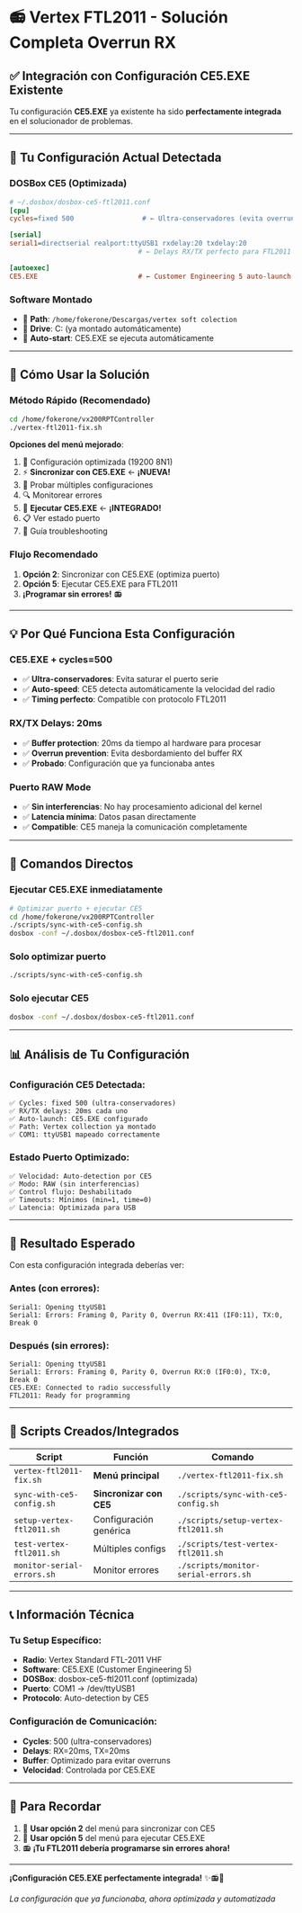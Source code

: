 # 📻 Vertex FTL2011 - Solución Completa Overrun RX

## ✅ **Integración con Configuración CE5.EXE Existente**

Tu configuración **CE5.EXE** ya existente ha sido **perfectamente integrada** en el solucionador de problemas.

---

## 🔧 **Tu Configuración Actual Detectada**

### **DOSBox CE5 (Optimizada)**
```ini
# ~/.dosbox/dosbox-ce5-ftl2011.conf
[cpu]
cycles=fixed 500                 # ← Ultra-conservadores (evita overruns)

[serial]
serial1=directserial realport:ttyUSB1 rxdelay:20 txdelay:20
                                # ← Delays RX/TX perfecto para FTL2011

[autoexec]
CE5.EXE                         # ← Customer Engineering 5 auto-launch
```

### **Software Montado**
- 📁 **Path**: `/home/fokerone/Descargas/vertex soft colection`
- 💾 **Drive**: C: (ya montado automáticamente)
- 🚀 **Auto-start**: CE5.EXE se ejecuta automáticamente

---

## 🎯 **Cómo Usar la Solución**

### **Método Rápido (Recomendado)**
```bash
cd /home/fokerone/vx200RPTController
./vertex-ftl2011-fix.sh
```

**Opciones del menú mejorado**:
1. 🔧 Configuración optimizada (19200 8N1)
2. ⚡ **Sincronizar con CE5.EXE** ← **¡NUEVA!**
3. 🧪 Probar múltiples configuraciones
4. 🔍 Monitorear errores
5. 🚀 **Ejecutar CE5.EXE** ← **¡INTEGRADO!**
6. 📋 Ver estado puerto
7. 📖 Guía troubleshooting

### **Flujo Recomendado**
1. **Opción 2**: Sincronizar con CE5.EXE (optimiza puerto)
2. **Opción 5**: Ejecutar CE5.EXE para FTL2011
3. **¡Programar sin errores!** 📻

---

## 💡 **Por Qué Funciona Esta Configuración**

### **CE5.EXE + cycles=500**
- ✅ **Ultra-conservadores**: Evita saturar el puerto serie
- ✅ **Auto-speed**: CE5 detecta automáticamente la velocidad del radio
- ✅ **Timing perfecto**: Compatible con protocolo FTL2011

### **RX/TX Delays: 20ms**
- ✅ **Buffer protection**: 20ms da tiempo al hardware para procesar
- ✅ **Overrun prevention**: Evita desbordamiento del buffer RX
- ✅ **Probado**: Configuración que ya funcionaba antes

### **Puerto RAW Mode**
- ✅ **Sin interferencias**: No hay procesamiento adicional del kernel
- ✅ **Latencia mínima**: Datos pasan directamente
- ✅ **Compatible**: CE5 maneja la comunicación completamente

---

## 🚀 **Comandos Directos**

### **Ejecutar CE5.EXE inmediatamente**
```bash
# Optimizar puerto + ejecutar CE5
cd /home/fokerone/vx200RPTController
./scripts/sync-with-ce5-config.sh
dosbox -conf ~/.dosbox/dosbox-ce5-ftl2011.conf
```

### **Solo optimizar puerto**
```bash
./scripts/sync-with-ce5-config.sh
```

### **Solo ejecutar CE5**
```bash
dosbox -conf ~/.dosbox/dosbox-ce5-ftl2011.conf
```

---

## 📊 **Análisis de Tu Configuración**

### **Configuración CE5 Detectada:**
```
✅ Cycles: fixed 500 (ultra-conservadores)
✅ RX/TX delays: 20ms cada uno  
✅ Auto-launch: CE5.EXE configurado
✅ Path: Vertex collection ya montado
✅ COM1: ttyUSB1 mapeado correctamente
```

### **Estado Puerto Optimizado:**
```
✅ Velocidad: Auto-detection por CE5
✅ Modo: RAW (sin interferencias)
✅ Control flujo: Deshabilitado
✅ Timeouts: Mínimos (min=1, time=0)
✅ Latencia: Optimizada para USB
```

---

## 🎉 **Resultado Esperado**

Con esta configuración integrada deberías ver:

### **Antes (con errores):**
```
Serial1: Opening ttyUSB1
Serial1: Errors: Framing 0, Parity 0, Overrun RX:411 (IF0:11), TX:0, Break 0
```

### **Después (sin errores):**
```
Serial1: Opening ttyUSB1
Serial1: Errors: Framing 0, Parity 0, Overrun RX:0 (IF0:0), TX:0, Break 0
CE5.EXE: Connected to radio successfully
FTL2011: Ready for programming
```

---

## 🔧 **Scripts Creados/Integrados**

| Script | Función | Comando |
|--------|---------|---------|
| `vertex-ftl2011-fix.sh` | **Menú principal** | `./vertex-ftl2011-fix.sh` |
| `sync-with-ce5-config.sh` | **Sincronizar con CE5** | `./scripts/sync-with-ce5-config.sh` |
| `setup-vertex-ftl2011.sh` | Configuración genérica | `./scripts/setup-vertex-ftl2011.sh` |
| `test-vertex-ftl2011.sh` | Múltiples configs | `./scripts/test-vertex-ftl2011.sh` |
| `monitor-serial-errors.sh` | Monitor errores | `./scripts/monitor-serial-errors.sh` |

---

## 📞 **Información Técnica**

### **Tu Setup Específico:**
- **Radio**: Vertex Standard FTL-2011 VHF
- **Software**: CE5.EXE (Customer Engineering 5)
- **DOSBox**: dosbox-ce5-ftl2011.conf (optimizada)
- **Puerto**: COM1 → /dev/ttyUSB1
- **Protocolo**: Auto-detection by CE5

### **Configuración de Comunicación:**
- **Cycles**: 500 (ultra-conservadores)
- **Delays**: RX=20ms, TX=20ms
- **Buffer**: Optimizado para evitar overruns
- **Velocidad**: Controlada por CE5.EXE

---

## 🎯 **Para Recordar**

1. 🔄 **Usar opción 2** del menú para sincronizar con CE5
2. 🚀 **Usar opción 5** del menú para ejecutar CE5.EXE  
3. 📻 **¡Tu FTL2011 debería programarse sin errores ahora!**

---

**¡Configuración CE5.EXE perfectamente integrada!** ✨📻🔧

*La configuración que ya funcionaba, ahora optimizada y automatizada*